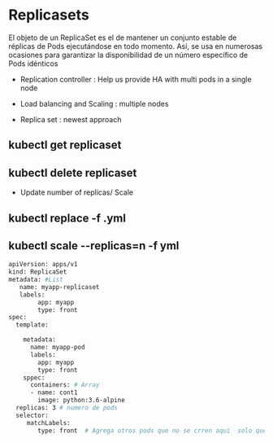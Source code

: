 # Replicasets 

El objeto de un ReplicaSet es el de mantener un conjunto estable de réplicas de Pods ejecutándose en todo momento. Así, se usa en numerosas ocasiones para garantizar la disponibilidad de un número específico de Pods idénticos

- Replication controller : Help us provide HA with multi pods in a single node  
- Load balancing and Scaling : multiple nodes 

- Replica set : newest approach 


## kubectl get replicaset
## kubectl delete replicaset 
- Update number of replicas/ Scale 
## kubectl replace -f .yml 
## kubectl scale --replicas=n -f yml

```bash
apiVersion: apps/v1
kind: ReplicaSet
metadata: #List
   name: myapp-replicaset
   labels:
        app: myapp
        type: front
spec:
  template: 

    metadata: 
      name: myapp-pod
      labels:
        app: myapp
        type: front
    sppec:
      containers: # Array
      - name: cont1
        image: python:3.6-alpine
  replicas: 3 # numero de pods
  selector:
     matchLabels:
        type: front  # Agrega otros pods que no se crren aqui  solo que hagan mathc con el label 
```
